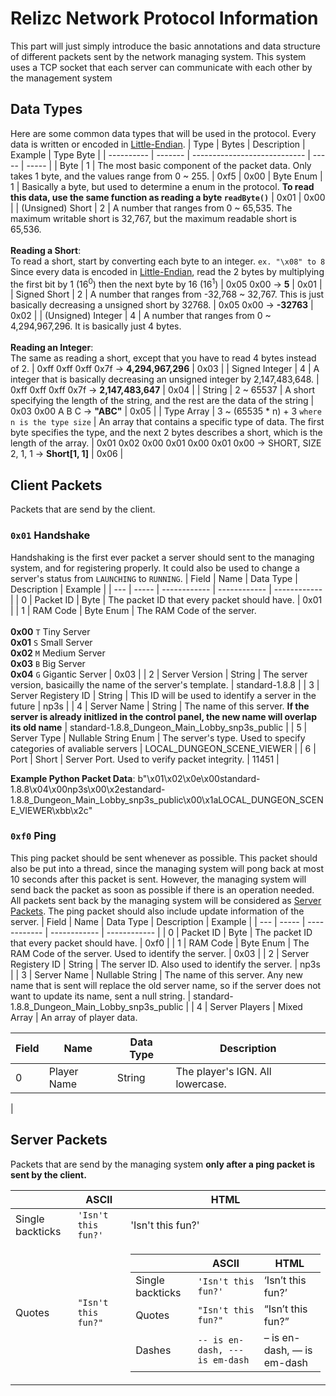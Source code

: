 # Relizc Network Protocol Information
This part will just simply introduce the basic annotations and data structure of different packets sent by the network managing system. This system uses a TCP socket that each server can communicate with each other by the management system

## Data Types
Here are some common data types that will be used in the protocol. Every data is written or encoded in [Little-Endian](https://en.wikipedia.org/wiki/Endianness).
| Type | Bytes | Description | Example | Type Byte |
| ---------- | ------- | ---------------------------- | ----- | ----- |
| Byte | 1 | The most basic component of the packet data. Only takes 1 byte, and the values range from 0 ~ 255. | 0xf5 | 0x00
| Byte Enum | 1 | Basically a byte, but used to determine a enum in the protocol. **To read this data, use the same function as reading a byte `readByte()`** | 0x01 | 0x00 |
| (Unsigned) Short | 2 | A number that ranges from 0 ~ 65,535. The maximum writable short is 32,767, but the maximum readable short is 65,536.<br><br>**Reading a Short**:<br>To read a short, start by converting each byte to an integer. `ex. "\x08" to 8` Since every data is encoded in [Little-Endian](https://en.wikipedia.org/wiki/Endianness), read the 2 bytes by multiplying the first bit by 1 (16<sup>0</sup>) then the next byte by 16 (16<sup>1</sup>) | 0x05 0x00 → **5** | 0x01 |
| Signed Short | 2 | A number that ranges from -32,768 ~ 32,767. This is just basically decreasing a unsigned short by 32768. | 0x05 0x00 → **-32763** | 0x02 |
| (Unsigned) Integer | 4 | A number that ranges from 0 ~ 4,294,967,296. It is basically just 4 bytes.<br><br>**Reading an Integer**:<br>The same as reading a short, except that you have to read 4 bytes instead of 2. | 0xff 0xff 0xff 0x7f → **4,294,967,296** | 0x03 |
| Signed Integer | 4 | A integer that is basically decreasing an unsigned integer by 2,147,483,648. | 0xff 0xff 0xff 0x7f → **2,147,483,647** | 0x04 |
| String | 2 ~ 65537 | A short specifying the length of the string, and the rest are the data of the string | 0x03 0x00 A B C → **"ABC"** | 0x05 |
| Type Array | 3 ~ (65535 * n) + 3 `where n is the type size` | An array that contains a specific type of data. The first byte specifies the type, and the next 2 bytes describes a short, which is the length of the array. | 0x01 0x02 0x00 0x01 0x00 0x01 0x00 → SHORT, SIZE 2, 1, 1 → **Short[1, 1]** | 0x06 |


## Client Packets
Packets that are send by the client.


### `0x01` Handshake
Handshaking is the first ever packet a server should sent to the managing system, and for registering properly. It could also be used to change a server's status from `LAUNCHING` to `RUNNING`.
| Field | Name | Data Type | Description | Example |
| --- | ----- | ------------ | ------------ | ------------ |
| 0 | Packet ID | Byte | The packet ID that every packet should have. | 0x01 |
| 1 | RAM Code | Byte Enum | The RAM Code of the server.<br><br>**0x00** `T` Tiny Server<br>**0x01** `S` Small Server<br>**0x02** `M` Medium Server<br>**0x03** `B` Big Server<br>**0x04** `G` Gigantic Server | 0x03 |
| 2 | Server Version | String | The server version, basicailly the name of the server's template. | standard-1.8.8 |
| 3 | Server Registery ID | String | This ID will be used to identify a server in the future | np3s |
| 4 | Server Name | String | The name of this server. **If the server is already initlized in the control panel, the new name will overlap its old name** | standard-1.8.8_Dungeon_Main_Lobby_snp3s_public |
| 5 | Server Type | Nullable String Enum | The server's type. Used to specify categories of avaliable servers | LOCAL_DUNGEON_SCENE_VIEWER |
| 6 | Port | Short | Server Port. Used to verify packet integrity. | 11451 |

**Example Python Packet Data**:
b"\x01\x02\x0e\x00standard-1.8.8\x04\x00np3s\x00\x2estandard-1.8.8_Dungeon_Main_Lobby_snp3s_public\x00\x1aLOCAL_DUNGEON_SCENE_VIEWER\xbb\x2c"

### `0xf0` Ping
This ping packet should be sent whenever as possible. This packet should also be put into a thread, since the managing system will pong back at most 10 seconds after this packet is sent. However, the managing system will send back the packet as soon as possible if there is an operation needed. All packets sent back by the managing system will be considered as [Server Packets](https://github.com/abra6325/RPGCustom/blob/master/bungee/Protocol.md#server-packets). The ping packet should also include update information of the server.
| Field | Name | Data Type | Description | Example |
| --- | ----- | ------------ | ------------ | ------------ |
| 0 | Packet ID | Byte | The packet ID that every packet should have. | 0xf0 |
| 1 | RAM Code | Byte Enum | The RAM Code of the server. Used to identify the server. | 0x03 |
| 2 | Server Registery ID | String | The server ID. Also used to identify the server. | np3s |
| 3 | Server Name | Nullable String | The name of this server. Any new name that is sent will replace the old server name, so if the server does not want to update its name, sent a null string. | standard-1.8.8_Dungeon_Main_Lobby_snp3s_public |
| 4 | Server Players | Mixed Array | An array of player data. <table>    <thead>        <tr>            <th>Field</th>            <th>Name</th>            <th>Data Type</th>            <th>Description</th>        </tr>    </thead>    <tr>        <td>0</td>        <td>Player Name</td>        <td>String</td>        <td>The player's IGN. All lowercase.</td>    </tr></table> |


## Server Packets
Packets that are send by the managing system **only after a ping packet is sent by the client.**

|                |ASCII                          |HTML                         |
|----------------|-------------------------------|-----------------------------|
|Single backticks|`'Isn't this fun?'`            |'Isn't this fun?'            |
|Quotes          |`"Isn't this fun?"`            |<table>  <thead>  <tr>  <th></th>  <th>ASCII</th>  <th>HTML</th>  </tr>  </thead>  <tbody>  <tr>  <td>Single backticks</td>  <td><code>'Isn't this fun?'</code></td>  <td>‘Isn’t this fun?’</td>  </tr>  <tr>  <td>Quotes</td>  <td><code>"Isn't this fun?"</code></td>  <td>“Isn’t this fun?”</td>  </tr>  <tr>  <td>Dashes</td>  <td><code>-- is en-dash, --- is em-dash</code></td>  <td>– is en-dash, — is em-dash</td>  </tr>  </tbody>  </table>      |
